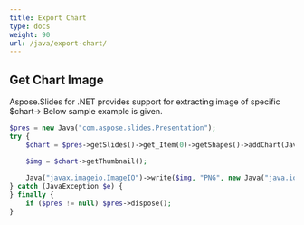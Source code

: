 ```yaml
---
title: Export Chart
type: docs
weight: 90
url: /java/export-chart/
---
```


## **Get Chart Image**
Aspose.Slides for .NET provides support for extracting image of specific $chart-> Below sample example is given. 

```php
$pres = new Java("com.aspose.slides.Presentation");
try {
    $chart = $pres->getSlides()->get_Item(0)->getShapes()->addChart(Java("com.aspose.slides.ChartType")->ClusteredColumn, 50, 50, 600, 400);

    $img = $chart->getThumbnail();
    
    Java("javax.imageio.ImageIO")->write($img, "PNG", new Java("java.io.File", "image.png"));
} catch (JavaException $e) {
} finally {
    if ($pres != null) $pres->dispose();
}
```
